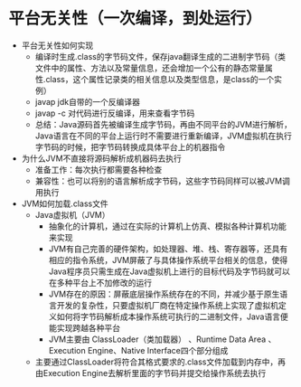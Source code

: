 # 平台无关性（一次编译，到处运行）

- 平台无关性如何实现
  - 编译时生成.class的字节码文件，保存java翻译生成的二进制字节码（类文件中的属性、方法以及常量信息，还会增加一个公有的静态常量属性.class，这个属性记录类的相关信息以及类型信息，是class的一个实例）
  - javap jdk自带的一个反编译器
  - javap -c 对代码进行反编译，用来查看字节码
  - 总结：Java源码首先被编译生成字节码，再由不同平台的JVM进行解析，Java语言在不同的平台上运行时不需要进行重新编译，JVM虚拟机在执行字节码的时候，把字节码转换成具体平台上的机器指令
- 为什么JVM不直接将源码解析成机器码去执行
  - 准备工作：每次执行都需要各种检查
  - 兼容性：也可以将别的语言解析成字节码，这些字节码同样可以被JVM调用执行
- JVM如何加载.class文件
  - Java虚拟机（JVM）
    - 抽象化的计算机，通过在实际的计算机上仿真、模拟各种计算机功能来实现
    - JVM有自己完善的硬件架构，如处理器、堆、栈、寄存器等，还具有相应的指令系统，JVM屏蔽了与具体操作系统平台相关的信息，使得Java程序员只需生成在Java虚拟机上进行的目标代码及字节码就可以在多种平台上不加修改的运行
    - JVM存在的原因：屏蔽底层操作系统存在的不同，并减少基于原生语言开发的复杂性，只要虚拟机厂商在特定操作系统上实现了虚拟机定义如何将字节码解析成本操作系统可执行的二进制文件，Java语言便能实现跨越各种平台
    - JVM主要由 ClassLoader（类加载器） 、Runtime Data Area 、Execution Engine、Native Interface四个部分组成
  - 主要通过ClassLoader将符合其格式要求的.class文件加载到内存中，再由Execution Engine去解析里面的字节码并提交给操作系统去执行